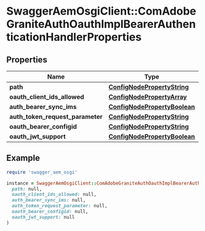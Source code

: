 # SwaggerAemOsgiClient::ComAdobeGraniteAuthOauthImplBearerAuthenticationHandlerProperties

## Properties

| Name | Type | Description | Notes |
| ---- | ---- | ----------- | ----- |
| **path** | [**ConfigNodePropertyString**](ConfigNodePropertyString.md) |  | [optional] |
| **oauth_client_ids_allowed** | [**ConfigNodePropertyArray**](ConfigNodePropertyArray.md) |  | [optional] |
| **auth_bearer_sync_ims** | [**ConfigNodePropertyBoolean**](ConfigNodePropertyBoolean.md) |  | [optional] |
| **auth_token_request_parameter** | [**ConfigNodePropertyString**](ConfigNodePropertyString.md) |  | [optional] |
| **oauth_bearer_configid** | [**ConfigNodePropertyString**](ConfigNodePropertyString.md) |  | [optional] |
| **oauth_jwt_support** | [**ConfigNodePropertyBoolean**](ConfigNodePropertyBoolean.md) |  | [optional] |

## Example

```ruby
require 'swagger_aem_osgi'

instance = SwaggerAemOsgiClient::ComAdobeGraniteAuthOauthImplBearerAuthenticationHandlerProperties.new(
  path: null,
  oauth_client_ids_allowed: null,
  auth_bearer_sync_ims: null,
  auth_token_request_parameter: null,
  oauth_bearer_configid: null,
  oauth_jwt_support: null
)
```

